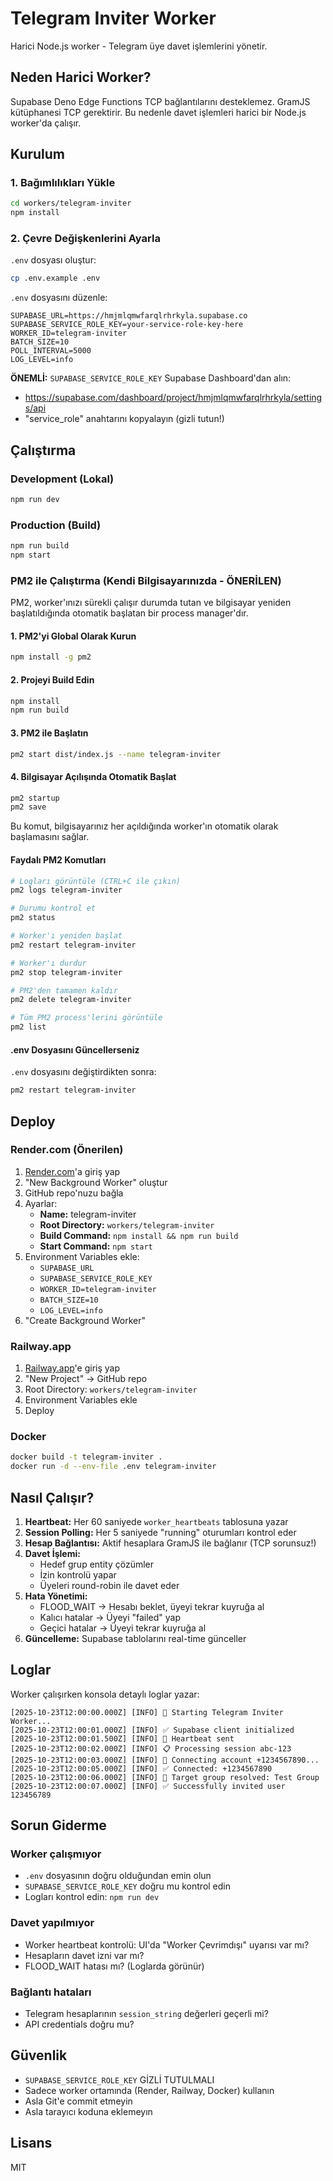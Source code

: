 # Telegram Inviter Worker

Harici Node.js worker - Telegram üye davet işlemlerini yönetir.

## Neden Harici Worker?

Supabase Deno Edge Functions TCP bağlantılarını desteklemez. GramJS kütüphanesi TCP gerektirir. Bu nedenle davet işlemleri harici bir Node.js worker'da çalışır.

## Kurulum

### 1. Bağımlılıkları Yükle

```bash
cd workers/telegram-inviter
npm install
```

### 2. Çevre Değişkenlerini Ayarla

`.env` dosyası oluştur:

```bash
cp .env.example .env
```

`.env` dosyasını düzenle:

```env
SUPABASE_URL=https://hmjmlqmwfarqlrhrkyla.supabase.co
SUPABASE_SERVICE_ROLE_KEY=your-service-role-key-here
WORKER_ID=telegram-inviter
BATCH_SIZE=10
POLL_INTERVAL=5000
LOG_LEVEL=info
```

**ÖNEMLİ:** `SUPABASE_SERVICE_ROLE_KEY` Supabase Dashboard'dan alın:
- https://supabase.com/dashboard/project/hmjmlqmwfarqlrhrkyla/settings/api
- "service_role" anahtarını kopyalayın (gizli tutun!)

## Çalıştırma

### Development (Lokal)

```bash
npm run dev
```

### Production (Build)

```bash
npm run build
npm start
```

### PM2 ile Çalıştırma (Kendi Bilgisayarınızda - ÖNERİLEN)

PM2, worker'ınızı sürekli çalışır durumda tutan ve bilgisayar yeniden başlatıldığında otomatik başlatan bir process manager'dır.

#### 1. PM2'yi Global Olarak Kurun

```bash
npm install -g pm2
```

#### 2. Projeyi Build Edin

```bash
npm install
npm run build
```

#### 3. PM2 ile Başlatın

```bash
pm2 start dist/index.js --name telegram-inviter
```

#### 4. Bilgisayar Açılışında Otomatik Başlat

```bash
pm2 startup
pm2 save
```

Bu komut, bilgisayarınız her açıldığında worker'ın otomatik olarak başlamasını sağlar.

#### Faydalı PM2 Komutları

```bash
# Logları görüntüle (CTRL+C ile çıkın)
pm2 logs telegram-inviter

# Durumu kontrol et
pm2 status

# Worker'ı yeniden başlat
pm2 restart telegram-inviter

# Worker'ı durdur
pm2 stop telegram-inviter

# PM2'den tamamen kaldır
pm2 delete telegram-inviter

# Tüm PM2 process'lerini görüntüle
pm2 list
```

#### .env Dosyasını Güncellerseniz

`.env` dosyasını değiştirdikten sonra:

```bash
pm2 restart telegram-inviter
```

## Deploy

### Render.com (Önerilen)

1. [Render.com](https://render.com)'a giriş yap
2. "New Background Worker" oluştur
3. GitHub repo'nuzu bağla
4. Ayarlar:
   - **Name:** telegram-inviter
   - **Root Directory:** `workers/telegram-inviter`
   - **Build Command:** `npm install && npm run build`
   - **Start Command:** `npm start`
5. Environment Variables ekle:
   - `SUPABASE_URL`
   - `SUPABASE_SERVICE_ROLE_KEY`
   - `WORKER_ID=telegram-inviter`
   - `BATCH_SIZE=10`
   - `LOG_LEVEL=info`
6. "Create Background Worker"

### Railway.app

1. [Railway.app](https://railway.app)'e giriş yap
2. "New Project" → GitHub repo
3. Root Directory: `workers/telegram-inviter`
4. Environment Variables ekle
5. Deploy

### Docker

```bash
docker build -t telegram-inviter .
docker run -d --env-file .env telegram-inviter
```

## Nasıl Çalışır?

1. **Heartbeat:** Her 60 saniyede `worker_heartbeats` tablosuna yazar
2. **Session Polling:** Her 5 saniyede "running" oturumları kontrol eder
3. **Hesap Bağlantısı:** Aktif hesaplara GramJS ile bağlanır (TCP sorunsuz!)
4. **Davet İşlemi:**
   - Hedef grup entity çözümler
   - İzin kontrolü yapar
   - Üyeleri round-robin ile davet eder
5. **Hata Yönetimi:**
   - FLOOD_WAIT → Hesabı beklet, üyeyi tekrar kuyruğa al
   - Kalıcı hatalar → Üyeyi "failed" yap
   - Geçici hatalar → Üyeyi tekrar kuyruğa al
6. **Güncelleme:** Supabase tablolarını real-time günceller

## Loglar

Worker çalışırken konsola detaylı loglar yazar:

```
[2025-10-23T12:00:00.000Z] [INFO] 🚀 Starting Telegram Inviter Worker...
[2025-10-23T12:00:01.000Z] [INFO] ✅ Supabase client initialized
[2025-10-23T12:00:01.500Z] [INFO] 💓 Heartbeat sent
[2025-10-23T12:00:02.000Z] [INFO] 📋 Processing session abc-123
[2025-10-23T12:00:03.000Z] [INFO] 🔌 Connecting account +1234567890...
[2025-10-23T12:00:05.000Z] [INFO] ✅ Connected: +1234567890
[2025-10-23T12:00:06.000Z] [INFO] 🎯 Target group resolved: Test Group
[2025-10-23T12:00:07.000Z] [INFO] ✅ Successfully invited user 123456789
```

## Sorun Giderme

### Worker çalışmıyor

- `.env` dosyasının doğru olduğundan emin olun
- `SUPABASE_SERVICE_ROLE_KEY` doğru mu kontrol edin
- Logları kontrol edin: `npm run dev`

### Davet yapılmıyor

- Worker heartbeat kontrolü: UI'da "Worker Çevrimdışı" uyarısı var mı?
- Hesapların davet izni var mı?
- FLOOD_WAIT hatası mı? (Loglarda görünür)

### Bağlantı hataları

- Telegram hesaplarının `session_string` değerleri geçerli mi?
- API credentials doğru mu?

## Güvenlik

- `SUPABASE_SERVICE_ROLE_KEY` GİZLİ TUTULMALI
- Sadece worker ortamında (Render, Railway, Docker) kullanın
- Asla Git'e commit etmeyin
- Asla tarayıcı koduna eklemeyın

## Lisans

MIT
